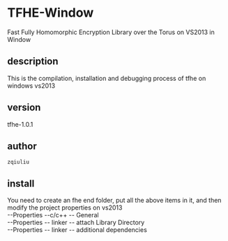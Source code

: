 # TFHE-Window
Fast Fully Homomorphic Encryption Library over the Torus on VS2013 in Window

## description
This is the compilation, installation and debugging process of tfhe on windows vs2013

## version
tfhe-1.0.1

## author 
`zqiuliu`

## install
You need to create an fhe end folder, put all the above items in it, and then modify the project properties on vs2013
</br>
--Properties --c/c++ -- General
</br>
--Properties -- linker -- attach Library Directory
</br>
--Properties -- linker -- additional dependencies

